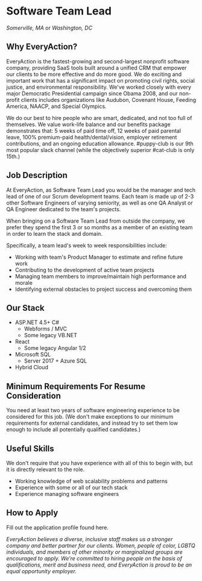 # Software Team Lead

*Somerville, MA* or *Washington, DC*

## Why EveryAction?

EveryAction is the fastest-growing and second-largest nonprofit software company, providing SaaS tools built around a unified CRM that empower our clients to be more effective and do more good.  We do exciting and important work that has a significant impact on promoting civil rights, social justice, and environmental responsibility.  We've worked closely with every major Democratic Presidential campaign since Obama 2008, and our non-profit clients includes organizations like Audubon, Covenant House, Feeding America, NAACP, and Special Olympics.

We do our best to hire people who are smart, dedicated, and not too full of themselves.  We value work-life balance and our benefits package demonstrates that: 5 weeks of paid time off, 12 weeks of paid parental leave, 100% premium-paid health/dental/vision, employer retirement contributions, and an ongoing education allowance.  #puppy-club is our 9th most popular slack channel (while the objectively superior #cat-club is only 15th.)

## Job Description

At EveryAction, as Software Team Lead you would be the manager and tech lead of one of our Scrum development teams.  Each team is  made up of 2-3 other Software Engineers of varying seniority, as well as one QA Analyst or QA Engineer dedicated to the team's projects.

When bringing on a Software Team Lead from outside the company, we prefer they spend the first 3 or so months as a member of an existing team in order to learn the stack and domain.

Specifically, a team lead's week to week responsibilities include:

* Working with team's Product Manager to estimate and refine future work
* Contributing to the development of active team projects
* Managing team members to improve/maintain high performance and morale
* Identifying external obstacles to project success and overcoming them

## Our Stack

* ASP.NET 4.5+ C#
  * Webforms / MVC
  * Some legacy VB.NET
* React
  * Some legacy Angular 1/2
* Microsoft SQL
  * Server 2017 + Azure SQL
* Hybrid Cloud

##  Minimum Requirements For Resume Consideration

You need at least two years of software engineering experience to be considered for this job.  (We don't make exceptions to our minimum requirements for external candidates, and instead try to set them low enough to include all potentially qualified candidates.)

## Useful Skills

We don't require that you have experience with all of this to begin with, but it is directly relevant to the role.

* Working knowledge of web scalability problems and patterns
* Experience with some or all of our tech stack
* Experience managing software engineers

## How to Apply

Fill out the application profile found here.

*EveryAction believes a diverse, inclusive staff makes us a stronger company and better partner for our clients. Women, people of color, LGBTQ individuals, and members of other minority or marginalized groups are encouraged to apply. We’re committed to hiring people on the basis of qualifications, merit and business need, and EveryAction is proud to be an equal opportunity employer.*